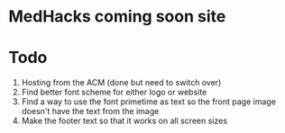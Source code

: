 # MedHacks coming soon site

Todo
======
1. Hosting from the ACM (done but need to switch over)
2. Find better font scheme for either logo or website
3. Find a way to use the font primetime as text so the front page image doesn't have the text from the image
4. Make the footer text so that it works on all screen sizes